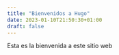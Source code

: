 ```yaml
---
title: "Bienvenidos a Hugo"
date: 2023-01-10T21:50:30+01:00
draft: false
---
```


Esta es la bienvenida a este sitio web